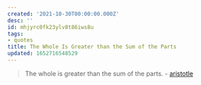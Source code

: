```yaml
---
created: '2021-10-30T00:00:00.000Z'
desc: ''
id: mhjyrc0fk23ylv8t86iws8u
tags:
- quotes
title: The Whole Is Greater than the Sum of the Parts
updated: 1652716548529
---
```

   
> The whole is greater than the sum of the parts. - [aristotle](../../resources/people/aristotle.md)